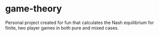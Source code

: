 # game-theory
Personal project created for fun that calculates the Nash equilibrium for finite, two player games in both pure and mixed cases. 
